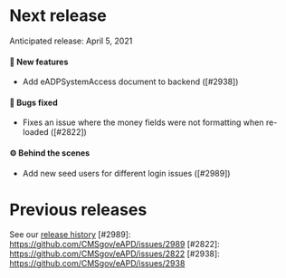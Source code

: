 # Next release

Anticipated release: April 5, 2021

#### 🚀 New features

- Add eADPSystemAccess document to backend ([#2938])

#### 🐛 Bugs fixed

- Fixes an issue where the money fields were not formatting when re-loaded ([#2822])

#### ⚙️ Behind the scenes

- Add new seed users for different login issues ([#2989])

# Previous releases

See our [release history](https://github.com/CMSgov/eAPD/releases)
[#2989]: https://github.com/CMSgov/eAPD/issues/2989
[#2822]: https://github.com/CMSgov/eAPD/issues/2822
[#2938]: https://github.com/CMSgov/eAPD/issues/2938
